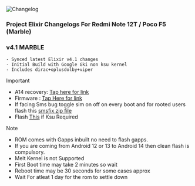 ![Changelog](https://i.imgur.com/MsgqFFz.png)

### Project Elixir Changelogs For Redmi Note 12T / Poco F5 (Marble)

### v4.1 MARBLE
```
- Synced latest Elixir v4.1 changes
- Initial Build with Google Gki non ksu kernel
- Includes dirac+oplusdolby+viper
```

> [!Important]
> - A14 recovery: [Tap here for link](https://www.pling.com/p/2131814/)
> - Firmware : [Tap Here for link](https://t.me/chaitanyabuilds/52705)
> - If facing Sms bug toggle sim on off on every boot and for rooted users flash this [smsfix zip file](https://t.me/chaitanyabuilds/52044)
> - Flash [This](https://github.com/tiann/KernelSU/releases/download/v0.7.6/AnyKernel3-android12-5.10.198_2023-11.zip) if Ksu Required

> [!Note] 
> - ROM comes with Gapps inbuilt no need to flash gapps.
> - If you are coming from Android 12 or 13 to Android 14 then clean flash is compulsory.
> - Melt Kernel is not Supported
> - First Boot time may take 2 minutes so wait
> - Reboot time may be 30 seconds for some cases approx
> - Wait For atleat 1 day for the rom to settle down
